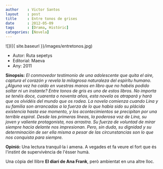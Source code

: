 ```yaml
---
author    : Victor Santos
layout    : post
title     : Entre tonos de grises
date      : 2012-05-09
tags      : [Drama, Históric]
categories: [Novela]
---
```

![]({{ site.baseurl }}/images/entretonos.jpg)

- Autor: Ruta sepetys
- Editorial: Maeva
- Any: 2011

<!--more-->

**Sinopsis:** *El conmovedor testimonio de una adolescente que quita el aire, captura el corazón y revela la milagrosa naturaleza del espíritu humano.
¿Alguna vez ha caído en vuestras manos en libro que no habéis podido soltar ni un instante? Entre tonos de gris es uno de estos libros. No importa se tenéis doce, cuarenta o noventa años, esta novela os atrapará y hará que os olvidéis del mundo que os rodea.
La novela comienza cuando Lina y su familia son arrancadas a la fuerza de lo que había sido su plácida existencia hasta ese momento, y los acontecimientos se precipitan por una terrible espiral. Desde las primeras líneas, la poderosa voz de Lina, su joven y valiente protagonista, nos arrastra. Su fuerza de voluntad de mirar siempre hacia delante nos impresionan. Pero, sin duda, su dignidad y su determinación de ser ella misma a pesar de las circunstancias son lo que nos conquista para siempre.*

**Opinió:** Una lectura tranquil·la i amena. A vegades et fa veure el fort que és l'instint de  supervivència de l'ésser humà.

Una còpia del llibre **El diari de Ana Frank**, però ambientat en una altre lloc.
